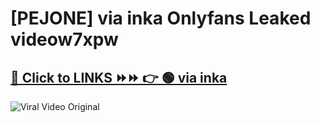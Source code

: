 
 # [PEJONE] via inka Onlyfans Leaked videow7xpw

## <h2><a href="https://clipsfans.com/via_inka&ref=git">🔗 Click to LINKS ⏩⏩ 👉 🟢 via inka </a></h2>

<a href="https://clipsfans.com/via_inka&ref=git" rel="nofollow" data-target="animated-image.originalLink"><img src="https://i.ibb.co.com/xMMVF88/686577567.gif" alt="Viral Video Original" style="max-width: 100%; display: inline-block;" data-target="animated-image.originalImage"></a>

